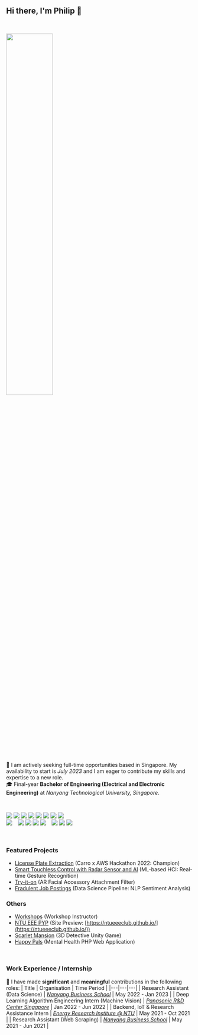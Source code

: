 ## Hi there, I'm Philip 👋 

<br>

<a href="https://www.linkedin.com/in/philip-lee-hann-yung-ab4503193/"><img src="https://img.shields.io/badge/LinkedIn-0077B5?style=for-the-badge&logo=linkedin&logoColor=white" height="50%"/></a>

🔭 I am actively seeking full-time opportunities based in Singapore. My availability to start is *July 2023* and I am eager to contribute my skills and expertise to a new role.  
🎓 Final-year **Bachelor of Engineering (Electrical and Electronic Engineering)** at *Nanyang Technological University, Singapore*.

<br>

![](https://img.shields.io/badge/Python-FFD43B?style=for-the-badge&logo=python&logoColor=blue)
![](https://img.shields.io/badge/OpenCV-27338e?style=for-the-badge&logo=OpenCV&logoColor=white)
![](https://img.shields.io/badge/Numpy-777BB4?style=for-the-badge&logo=numpy&logoColor=white)
![](https://img.shields.io/badge/TensorFlow-FF6F00?style=for-the-badge&logo=TensorFlow&logoColor=white)
![](https://img.shields.io/badge/PyTorch-EE4C2C?style=for-the-badge&logo=PyTorch&logoColor=white)
![](https://img.shields.io/badge/Pandas-2C2D72?style=for-the-badge&logo=pandas&logoColor=white)
![](https://img.shields.io/badge/Jupyter-F37626.svg?&style=for-the-badge&logo=Jupyter&logoColor=white)
![](https://img.shields.io/badge/scikit_learn-F7931E?style=for-the-badge&logo=scikit-learn&logoColor=white)
<br>
![](https://img.shields.io/badge/C-00599C?style=for-the-badge&logo=c&logoColor=white)
&nbsp;&nbsp;
![](https://img.shields.io/badge/GIT-E44C30?style=for-the-badge&logo=git&logoColor=white)
![](https://img.shields.io/badge/Markdown-000000?style=for-the-badge&logo=markdown&logoColor=white)
![](https://img.shields.io/badge/Linux-FCC624?style=for-the-badge&logo=linux&logoColor=black)
![](https://img.shields.io/badge/Raspberry%20Pi-A22846?style=for-the-badge&logo=Raspberry%20Pi&logoColor=white)
&nbsp;&nbsp;
![](https://img.shields.io/badge/HTML5-E34F26?style=for-the-badge&logo=html5&logoColor=white)
![](https://img.shields.io/badge/JavaScript-323330?style=for-the-badge&logo=javascript&logoColor=F7DF1E)
![](https://img.shields.io/badge/CSS3-1572B6?style=for-the-badge&logo=css3&logoColor=white)

<br>

### Featured Projects
- [License Plate Extraction](https://github.com/leephilipx/license-plate-extraction) (Carro x AWS Hackathon 2022: Champion)
- [Smart Touchless Control with Radar Sensor and AI](https://github.com/leephilipx/smart-touchless-control-radar) (ML-based HCI: Real-time Gesture Recognition)
- [Try-it-on](https://github.com/leephilipx/AR-Filter-Shopee) (AR Facial Accessory Attachment Filter)
- [Fradulent Job Postings](https://github.com/leephilipx/Fraudulent-Job-Postings) (Data Science Pipeline: NLP Sentiment Analysis)

### Others
- [Workshops](https://github.com/leephilipx/workshops) (Workshop Instructor)
- [NTU EEE PYP](https://github.com/leephilipx/ntueeeclub.github.io) (Site Preview: [https://ntueeeclub.github.io/](https://ntueeeclub.github.io/))
- [Scarlet Mansion](https://github.com/leephilipx/scarlet-mansion) (3D Detective Unity Game)
- [Happy Pals](https://github.com/leephilipx/Happy-Pals) (Mental Health PHP Web Application)

<br>

### Work Experience / Internship
💼 I have made **significant** and **meaningful** contributions in the following roles:
| Title | Organisation | Time Period |
|---|---|---|
| Research Assistant (Data Science) | *[Nanyang Business School](https://www.ntu.edu.sg/research/research-careers/accelerating-creativity-and-excellence-(ace)/2nd-ace-call-awards#2call2)* | May 2022 - Jan 2023 |
| Deep Learning Algorithm Engineering Intern (Machine Vision) | *[Panasonic R&D Center Singapore](https://research.sg.panasonic.com/)* | Jan 2022 - Jun 2022 |
| Backend, IoT & Research Assistance Intern | *[Energy Research Institute @ NTU](http://www.a-fahren.com/)* | May 2021 - Oct 2021 |
| Research Assistant (Web Scraping) | *[Nanyang Business School](https://www.ntu.edu.sg/research/research-careers/accelerating-creativity-and-excellence-(ace)/2nd-ace-call-awards#2call2)* | May 2021 - Jun 2021 |


<!--
**leephilipx/leephilipx** is a ✨ _special_ ✨ repository because its `README.md` (this file) appears on your GitHub profile.

Here are some ideas to get you started:

- 🔭 I’m currently working on ...
- 🌱 I’m currently learning ...
- 👯 I’m looking to collaborate on ...
- 🤔 I’m looking for help with ...
- 💬 Ask me about ...
- 📫 How to reach me: ...
- 😄 Pronouns: ...
- ⚡ Fun fact: ...
-->
